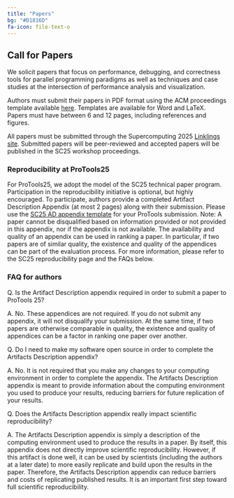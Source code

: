 ```yaml
---
title: "Papers"
bg: "#D1816D"
fa-icon: file-text-o
---
```


## Call for Papers

We solicit papers that focus on performance, debugging, and correctness tools
for parallel programming paradigms as well as techniques and case studies at
the intersection of performance analysis and visualization.

Authors must submit their papers in PDF format using the ACM proceedings
template available [here](https://www.acm.org/publications/proceedings-template).
Templates are available for Word and LaTeX. 
Papers must have between 6 and 12 pages, including references and figures.

All papers must be submitted through the Supercomputing 2025 [Linklings site](https://submissions.supercomputing.org/).
Submitted papers will be peer-reviewed and accepted papers will be published
in the SC25 workshop proceedings.


### Reproducibility at ProTools25

For ProTools25, we adopt the model of the SC25 technical paper program. Participation in the reproducibility initiative is optional, but highly encouraged. To participate, authors provide a completed Artifact Description Appendix (at most 2 pages) along with their submission. Please use the [SC25 AD appendix template](https://github.com/weidendo/sc25-repro) for your ProTools submission.
Note: A paper cannot be disqualified based on information provided or not provided in this appendix, nor if the appendix is not available. The availability and quality of an appendix can be used in ranking a paper. In particular, if two papers are of similar quality, the existence and quality of the appendices can be part of the evaluation process.
For more information, please refer to the SC25 reproducibility page and the FAQs below.

### FAQ for authors

Q. Is the Artifact Description appendix required in order to submit a paper to ProTools 25?

A. No. These appendices are not required. If you do not submit any appendix, it will not disqualify your submission. At the same time, if two papers are otherwise comparable in quality, the existence and quality of appendices can be a factor in ranking one paper over another.

Q. Do I need to make my software open source in order to complete the Artifacts Description appendix?

A. No. It is not required that you make any changes to your computing environment in order to complete the appendix. The Artifacts Description appendix is meant to provide information about the computing environment you used to produce your results, reducing barriers for future replication of your results.

Q. Does the Artifacts Description appendix really impact scientific reproducibility?

A. The Artifacts Description appendix is simply a description of the computing environment used to produce the results in a paper. By itself, this appendix does not directly improve scientific reproducibility. However, if this artifact is done well, it can be used by scientists (including the authors at a later date) to more easily replicate and build upon the results in the paper. Therefore, the Artifacts Description appendix can reduce barriers and costs of replicating published results. It is an important first step toward full scientific reproducibility.
